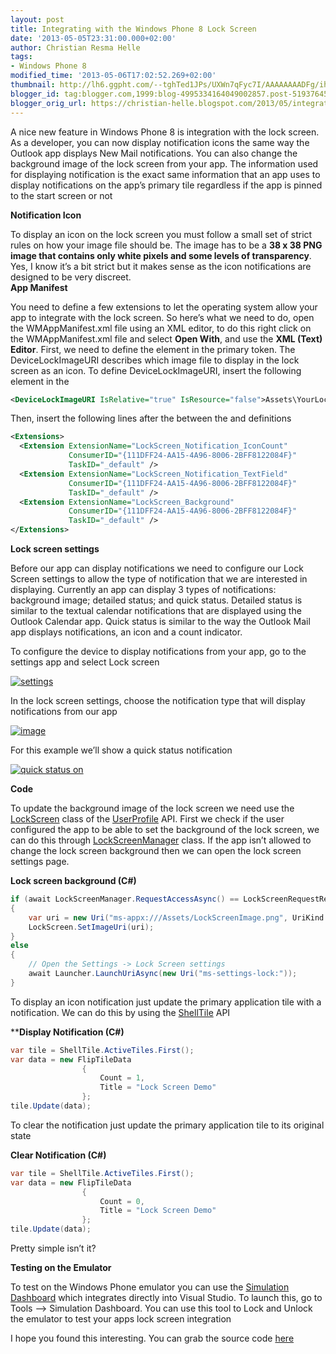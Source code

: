 ```yaml
---
layout: post
title: Integrating with the Windows Phone 8 Lock Screen
date: '2013-05-05T23:31:00.000+02:00'
author: Christian Resma Helle
tags: 
- Windows Phone 8
modified_time: '2013-05-06T17:02:52.269+02:00'
thumbnail: http://lh6.ggpht.com/--tghTed1JPs/UXWn7qFyc7I/AAAAAAAADFg/ih6cMqbzzKk/s72-c/settings_thumb%25255B1%25255D.png?imgmax=800
blogger_id: tag:blogger.com,1999:blog-4995334164049002857.post-5193764592110998860
blogger_orig_url: https://christian-helle.blogspot.com/2013/05/integrating-with-windows-phone-8-lock.html
---
```


A nice new feature in Windows Phone 8 is integration with the lock screen. As a developer, you can now display notification icons the same way the Outlook app displays New Mail notifications. You can also change the background image of the lock screen from your app. The information used for displaying notification is the exact same information that an app uses to display notifications on the app’s primary tile regardless if the app is pinned to the start screen or not  

**Notification Icon**  

To display an icon on the lock screen you must follow a small set of strict rules on how your image file should be. The image has to be a **38 x 38 PNG image that contains only white pixels and some levels of transparency**. Yes, I know it’s a bit strict but it makes sense as the icon notifications are designed to be very discreet.  
**App Manifest**  

You need to define a few extensions to let the operating system allow your app to integrate with the lock screen. So here’s what we need to do, open the WMAppManifest.xml file using an XML editor, to do this right click on the WMAppManifest.xml file and select **Open With**, and use the **XML (Text) Editor**. First, we need to define the **<DeviceLockImageURI>** element in the primary token. The DeviceLockImageURI describes which image file to display in the lock screen as an icon. To define DeviceLockImageURI, insert the following element in the **<PrimaryToken>**  

```xml
<DeviceLockImageURI IsRelative="true" IsResource="false">Assets\YourLockImage.png</DeviceLockImageURI>
```

Then, insert the following lines after the between the **<Tokens>** and **<ScreenResolutions>** definitions  

```xml
<Extensions>
  <Extension ExtensionName="LockScreen_Notification_IconCount"
             ConsumerID="{111DFF24-AA15-4A96-8006-2BFF8122084F}"
             TaskID="_default" />
  <Extension ExtensionName="LockScreen_Notification_TextField"
             ConsumerID="{111DFF24-AA15-4A96-8006-2BFF8122084F}"
             TaskID="_default" />
  <Extension ExtensionName="LockScreen_Background"
             ConsumerID="{111DFF24-AA15-4A96-8006-2BFF8122084F}"
             TaskID="_default" />
</Extensions>
```

**Lock screen settings**  

Before our app can display notifications we need to configure our Lock Screen settings to allow the type of notification that we are interested in displaying. Currently an app can display 3 types of notifications: background image; detailed status; and quick status. Detailed status is similar to the textual calendar notifications that are displayed using the Outlook Calendar app. Quick status is similar to the way the Outlook Mail app displays notifications, an icon and a count indicator.  

To configure the device to display notifications from your app, go to the settings app and select Lock screen  

[![settings](/assets/images/windows-phone-settings.png)](/assets/images/windows-phone-settings.png)

In the lock screen settings, choose the notification type that will display notifications from our app  

[![image](/assets/images/windows-phone-settings-lock-screen-highlight.png)](/assets/images/windows-phone-settings-lock-screen-highlight.png)

For this example we’ll show a quick status notification  

[![quick status on](/assets/images/windows-phone-settings-lock-screen.png)](/assets/images/windows-phone-settings-lock-screen.png)  

**Code**  

To update the background image of the lock screen we need use the [LockScreen](http://msdn.microsoft.com/en-us/library/windowsphone/develop/windows.phone.system.userprofile.lockscreen(v=vs.105).aspx?WT.mc_id=DT-MVP-5004822) class of the [UserProfile](http://msdn.microsoft.com/en-us/library/windowsphone/develop/jj207562(v=vs.105).aspx?WT.mc_id=DT-MVP-5004822) API. First we check if the user configured the app to be able to set the background of the lock screen, we can do this through [LockScreenManager](http://msdn.microsoft.com/en-us/library/windowsphone/develop/windows.phone.system.userprofile.lockscreenmanager(v=vs.105).aspx?WT.mc_id=DT-MVP-5004822) class. If the app isn’t allowed to change the lock screen background then we can open the lock screen settings page.  

**Lock screen background (C#)**

```csharp
if (await LockScreenManager.RequestAccessAsync() == LockScreenRequestResult.Granted)
{
    var uri = new Uri("ms-appx:///Assets/LockScreenImage.png", UriKind.Absolute);
    LockScreen.SetImageUri(uri);
}
else
{
    // Open the Settings -> Lock Screen settings
    await Launcher.LaunchUriAsync(new Uri("ms-settings-lock:"));
}
```

To display an icon notification just update the primary application tile with a notification. We can do this by using the [ShellTile](http://msdn.microsoft.com/en-US/library/windowsphone/develop/microsoft.phone.shell.shelltile(v=vs.105).aspx?WT.mc_id=DT-MVP-5004822) API

****Display Notification (C#)**

```csharp
var tile = ShellTile.ActiveTiles.First();
var data = new FlipTileData
                {
                    Count = 1,
                    Title = "Lock Screen Demo"
                };
tile.Update(data);
```

To clear the notification just update the primary application tile to its original state  

**Clear Notification (C#)**

```csharp
var tile = ShellTile.ActiveTiles.First();
var data = new FlipTileData
                {
                    Count = 0,
                    Title = "Lock Screen Demo"
                };
tile.Update(data);
```

Pretty simple isn’t it?  

**Testing on the Emulator**  

To test on the Windows Phone emulator you can use the [Simulation Dashboard](http://msdn.microsoft.com/en-us/library/windowsphone/develop/jj206953(v=vs.105).aspx?WT.mc_id=DT-MVP-5004822) which integrates directly into Visual Studio. To launch this, go to Tools –> Simulation Dashboard. You can use this tool to Lock and Unlock the emulator to test your apps lock screen integration  

I hope you found this interesting. You can grab the source code [here](https://skydrive.live.com/embed?cid=CA531E7FB4762C70&amp;resid=CA531E7FB4762C70%2137080&amp;authkey=AOXEBkTA6wCceKI)
